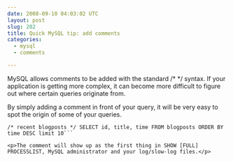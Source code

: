 ```yaml
---
date: 2008-09-10 04:03:02 UTC
layout: post
slug: 202
title: Quick MySQL tip: add comments
categories:
  - mysql
  - comments

---
```

<p>MySQL allows comments to be added with the standard /* */ syntax. If your application is getting more complex, it can become more difficult to figure out where certain queries originate from.</p>

<p>By simply adding a comment in front of your query, it will be very easy to spot the origin of some of your queries.</p>

```
/* recent blogposts */ SELECT id, title, time FROM blogposts ORDER BY time DESC limit 10```

<p>The comment will show up as the first thing in SHOW [FULL] PROCESSLIST, MySQL administrator and your log/slow-log files.</p>

